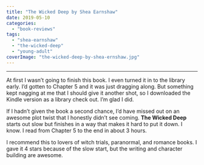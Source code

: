 ```yaml
---
title: "The Wicked Deep by Shea Earnshaw"
date: 2019-05-10
categories: 
  - "book-reviews"
tags: 
  - "shea-earnshaw"
  - "the-wicked-deep"
  - "young-adult"
coverImage: "the-wicked-deep-by-shea-ernshaw.jpg"
---
```


* * *

At first I wasn’t going to finish this book. I even turned it in to the library early. I’d gotten to Chapter 5 and it was just dragging along. But something kept nagging at me that I should give it another shot, so I downloaded the Kindle version as a library check out. I’m glad I did.

If I hadn’t given the book a second chance, I’d have missed out on an awesome plot twist that I honestly didn’t see coming. **The Wicked Deep** starts out slow but finishes in a way that makes it hard to put it down. I know. I read from Chapter 5 to the end in about 3 hours.

I recommend this to lovers of witch trials, paranormal, and romance books. I gave it 4 stars because of the slow start, but the writing and character building are awesome.
